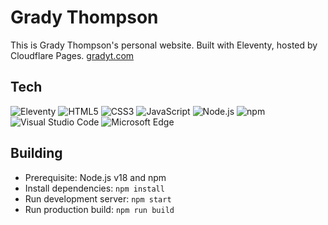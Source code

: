 # Grady Thompson

This is Grady Thompson's personal website. Built with Eleventy, hosted by Cloudflare Pages. [gradyt.com](https://www.gradyt.com/)

## Tech

![Eleventy](https://img.shields.io/badge/Eleventy-000?logo=eleventy&logoColor=fff&style=flat-square)
![HTML5](https://img.shields.io/badge/HTML5-E34F26?style=flat-square&logo=html5&logoColor=white)
![CSS3](https://img.shields.io/badge/CSS3-1572B6?style=flat-square&logo=css3&logoColor=white)
![JavaScript](https://img.shields.io/badge/JavaScript-323330?style=flat-square&logo=javascript&logoColor=F7DF1E)
![Node.js](https://img.shields.io/badge/Node.js-339933?style=flat-square&logo=nodedotjs&logoColor=white)
![npm](https://img.shields.io/badge/npm-CB3837?style=flat-square&logo=npm&logoColor=white)
![Visual Studio Code](https://img.shields.io/badge/Visual_Studio_Code-0078D4?style=flat-square&logo=visual%20studio%20code&logoColor=white)
![Microsoft Edge](https://img.shields.io/badge/Microsoft_Edge-0078D7?style=flat-square&logo=Microsoft-edge&logoColor=white)

## Building

- Prerequisite: Node.js v18 and npm
- Install dependencies: `npm install`
- Run development server: `npm start`
- Run production build: `npm run build`
